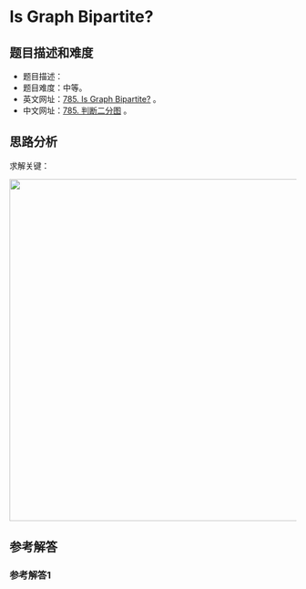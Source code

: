 # Is Graph Bipartite?

## 题目描述和难度
+ 题目描述：
+ 题目难度：中等。
+ 英文网址：[785. Is Graph Bipartite?](https://leetcode.com/problems/is-graph-bipartite/description/)  。
+ 中文网址：[785. 判断二分图](https://leetcode-cn.com/problems/is-graph-bipartite/description/)  。
## 思路分析
求解关键：

<img src="https://liweiwei1419.github.io/images/leetcode-solution/" width="600">

## 参考解答
### 参考解答1

```java

```